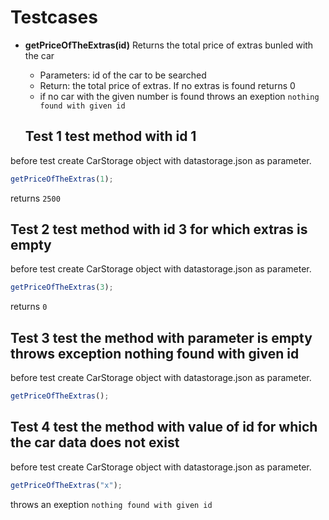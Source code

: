 # Testcases

- **getPriceOfTheExtras(id)**
  Returns the total price of extras bunled with the car

  - Parameters: id of the car to be searched
  - Return: the total price of extras. If no extras is found returns 0
  - if no car with the given number is found throws an exeption `nothing found with given id`

  ## Test 1 test method with id 1

before test create CarStorage object with datastorage.json as parameter.

```js
getPriceOfTheExtras(1);
```

returns `2500`

## Test 2 test method with id 3 for which extras is empty

before test create CarStorage object with datastorage.json as parameter.

```js
getPriceOfTheExtras(3);
```

returns `0`

## Test 3 test the method with parameter is empty throws exception nothing found with given id

before test create CarStorage object with datastorage.json as parameter.

```js
getPriceOfTheExtras();
```

## Test 4 test the method with value of id for which the car data does not exist

before test create CarStorage object with datastorage.json as parameter.

```js
getPriceOfTheExtras("x");
```

throws an exeption `nothing found with given id`
